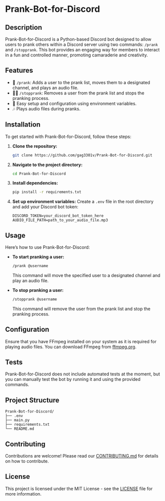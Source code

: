 # Prank-Bot-for-Discord

## Description

Prank-Bot-for-Discord is a Python-based Discord bot designed to allow users to prank others within a Discord server using two commands: `/prank` and `/stopprank`. This bot provides an engaging way for members to interact in a fun and controlled manner, promoting camaraderie and creativity.

## Features

- 🎉 `/prank`: Adds a user to the prank list, moves them to a designated channel, and plays an audio file.
- 🏃‍♂️ `/stopprank`: Removes a user from the prank list and stops the pranking process.
- 🔧 Easy setup and configuration using environment variables.
- 🎶 Plays audio files during pranks.

## Installation

To get started with Prank-Bot-for-Discord, follow these steps:

1. **Clone the repository:**
    ```bash
    git clone https://github.com/gag3301v/Prank-Bot-for-Discord.git
    ```

2. **Navigate to the project directory:**
    ```bash
    cd Prank-Bot-for-Discord
    ```

3. **Install dependencies:**
    ```bash
    pip install -r requirements.txt
    ```

4. **Set up environment variables:**
    Create a `.env` file in the root directory and add your Discord bot token:
    ```
    DISCORD_TOKEN=your_discord_bot_token_here
    AUDIO_FILE_PATH=path_to_your_audio_file.mp3
    ```

## Usage

Here’s how to use Prank-Bot-for-Discord:

- **To start pranking a user:**
  ```bash
  /prank @username
  ```
  This command will move the specified user to a designated channel and play an audio file.

- **To stop pranking a user:**
  ```bash
  /stopprank @username
  ```
  This command will remove the user from the prank list and stop the pranking process.

## Configuration

Ensure that you have FFmpeg installed on your system as it is required for playing audio files. You can download FFmpeg from [ffmpeg.org](https://ffmpeg.org/download.html).

## Tests

Prank-Bot-for-Discord does not include automated tests at the moment, but you can manually test the bot by running it and using the provided commands.

## Project Structure

```
Prank-Bot-for-Discord/
├── .env
├── main.py
├── requirements.txt
└── README.md
```

## Contributing

Contributions are welcome! Please read our [CONTRIBUTING.md](https://github.com/gag3301v/Prank-Bot-for-Discord/blob/main/CONTRIBUTING.md) for details on how to contribute.

## License

This project is licensed under the MIT License - see the [LICENSE](https://github.com/gag3301v/Prank-Bot-for-Discord/blob/main/LICENSE) file for more information.